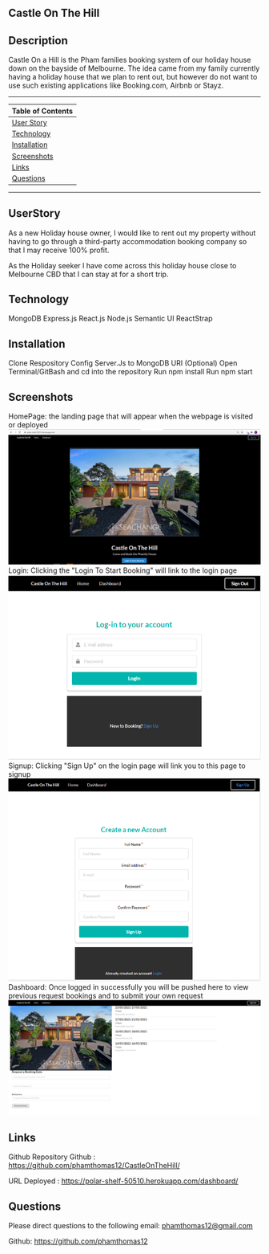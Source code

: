 ## Castle On The Hill

## Description
Castle On a Hill is the Pham families booking system of our holiday house down on the bayside of Melbourne. The idea came from my family currently having a holiday house that we plan to rent out, but however do not want to use such existing applications like Booking.com, Airbnb or Stayz.

---
| Table of Contents |
|---|
| [User Story](#UserStory) |
| [Technology](#Technology) |
| [Installation](#Installation) |
| [Screenshots](#Screenshots) |
| [Links](#Links) |
| [Questions](#Questions) |
---

## UserStory

As a new Holiday house owner, I would like to rent out my property without having to go through a third-party accommodation booking company so that I may receive 100% profit.

As the Holiday seeker I have come across this holiday house close to Melbourne CBD that I can stay at for a short trip.

## Technology
MongoDB
Express.js
React.js
Node.js
Semantic UI
ReactStrap

## Installation
Clone Respository
Config Server.Js to MongoDB URI (Optional)
Open Terminal/GitBash and cd into the repository
Run npm install
Run npm start

## Screenshots
HomePage: the landing page that will appear when the webpage is visited or deployed
<img src="assets/screenshots/homepage.PNG">
<br>
Login: Clicking the "Login To Start Booking" will link to the login page
<img src="assets/screenshots/login.PNG">
<br>
Signup: Clicking "Sign Up" on the login page will link you to this page to signup
<img src="assets/screenshots/signup.PNG">
<br>
Dashboard: Once logged in successfully you will be pushed here to view previous request bookings and to submit your own request
<img src="assets/screenshots/dashboard.PNG">
<br>

## Links
Github Repository
Github : https://github.com/phamthomas12/CastleOnTheHill/

URL
Deployed : https://polar-shelf-50510.herokuapp.com/dashboard/

## Questions
Please direct questions to the following email: phamthomas12@gmail.com

Github: https://github.com/phamthomas12